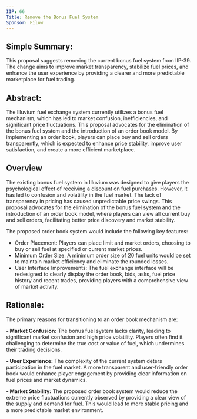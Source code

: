 ```yaml
---
IIP: 66
Title: Remove the Bonus Fuel System
Sponsor: Filow
---
```


## Simple Summary:
This proposal suggests removing the current bonus fuel system from IIP-39. The change aims to improve market transparency, stabilize fuel prices, and enhance the user experience by providing a clearer and more predictable marketplace for fuel trading.

## Abstract:
The Illuvium fuel exchange system currently utilizes a bonus fuel mechanism, which has led to market confusion, inefficiencies, and significant price fluctuations. This proposal advocates for the elimination of the bonus fuel system and the introduction of an order book model. By implementing an order book, players can place buy and sell orders transparently, which is expected to enhance price stability, improve user satisfaction, and create a more efficient marketplace.

## Overview
The existing bonus fuel system in Illuvium was designed to give players the psychological effect of receiving a discount on fuel purchases. However, it has led to confusion and volatility in the fuel market. The lack of transparency in pricing has caused unpredictable price swings. This proposal advocates for the elimination of the bonus fuel system and the introduction of an order book model, where players can view all current buy and sell orders, facilitating better price discovery and market stability.

The proposed order book system would include the following key features:
- Order Placement: Players can place limit and market orders, choosing to buy or sell fuel at specified or current market prices.
- Minimum Order Size: A minimum order size of 20 fuel units would be set to maintain market efficiency and eliminate the rounded losses.
- User Interface Improvements: The fuel exchange interface will be redesigned to clearly display the order book, bids, asks, fuel price history and recent trades, providing players with a comprehensive view of market activity.

## Rationale:
The primary reasons for transitioning to an order book mechanism are:

**- Market Confusion:** The bonus fuel system lacks clarity, leading to significant market confusion and high price volatility. Players often find it challenging to determine the true cost or value of fuel, which undermines their trading decisions.

**- User Experience:** The complexity of the current system deters participation in the fuel market. A more transparent and user-friendly order book would enhance player engagement by providing clear information on fuel prices and market dynamics.

**- Market Stability:** The proposed order book system would reduce the extreme price fluctuations currently observed by providing a clear view of the supply and demand for fuel. This would lead to more stable pricing and a more predictable market environment.
